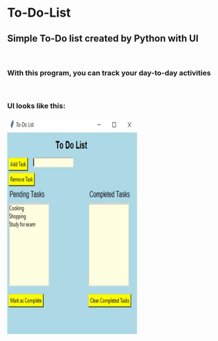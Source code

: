 # To-Do-List
<h2>Simple To-Do list created by Python with UI</h2><br>
<h3>With this program, you can track your day-to-day activities</h3><br>
<h3>UI looks like this:</h3>
<img src=https://raw.githubusercontent.com/KasunGimantha/To-Do-List/main/UI%20SS.JPG width="300" height="500">

